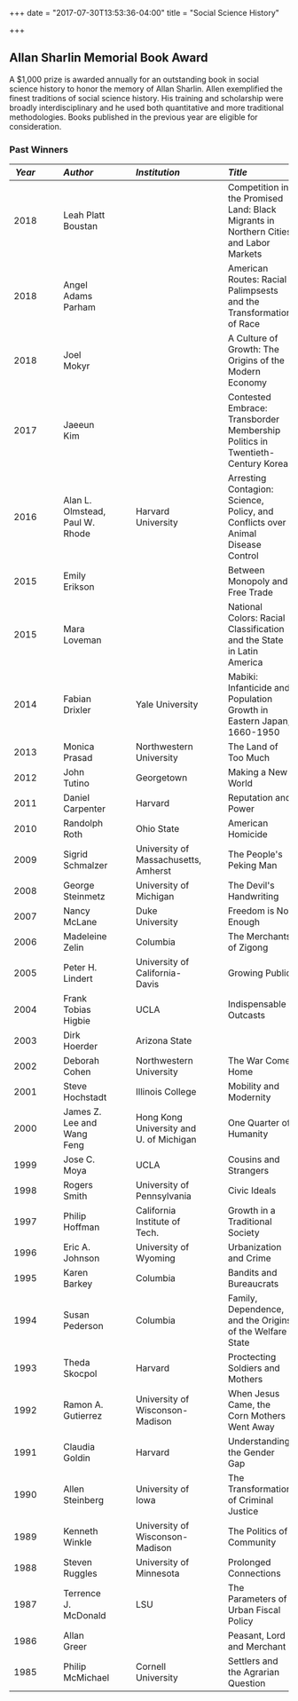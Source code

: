 +++
date = "2017-07-30T13:53:36-04:00"
title = "Social Science History"

+++

## Allan Sharlin Memorial Book Award

A $1,000 prize is awarded annually for an outstanding book in social science history to honor the memory of Allan Sharlin. Allen exemplified the finest traditions of social science history. His training and scholarship were broadly interdisciplinary and he used both quantitative and more traditional methodologies.  Books published in the previous year are eligible for consideration.

### Past Winners

*Year* | &emsp; | *Author* | &emsp; | *Institution* | &emsp; | *Title*
--- | --- | :--- | --- | :--- | --- | :---
2018  |   | Leah Platt Boustan   |   |   |   |  Competition in the Promised Land: Black Migrants in Northern Cities and Labor Markets
2018  |   | Angel Adams Parham  |   |   |   |  American Routes: Racial Palimpsests and the Transformation of Race
2018  |   | Joel Mokyr  |   |   |   |  A Culture of Growth: The Origins of the Modern Economy
2017  | | Jaeeun Kim | | | | Contested Embrace: Transborder Membership Politics in Twentieth-Century Korea
2016  | | Alan L. Olmstead, Paul W. Rhode  | | Harvard University  | | Arresting Contagion: Science, Policy, and Conflicts over Animal Disease Control
2015  | | Emily Erikson  | | | | Between Monopoly and Free Trade
2015  | | Mara Loveman | | | | National Colors: Racial Classification and the State in Latin America
2014  | | Fabian Drixler  | | Yale University  | | Mabiki: Infanticide and Population Growth in Eastern Japan, 1660-1950
2013  | | Monica Prasad  | | Northwestern University  | | The Land of Too Much
2012  | | John Tutino  | | Georgetown   | | Making a New World
2011  | | Daniel Carpenter  | | Harvard   | | Reputation and Power
2010  | | Randolph Roth  | | Ohio State  | | American Homicide
2009  | | Sigrid Schmalzer  | | University of Massachusetts, Amherst  | | The People's Peking Man
2008  | | George Steinmetz  | | University of Michigan  | | The Devil's Handwriting
2007  | | Nancy McLane  | | Duke University  | | Freedom is Not Enough
2006  | | Madeleine Zelin  | | Columbia   | | The Merchants of Zigong
2005  | | Peter H. Lindert  | | University of California-Davis  | | Growing Public
2004  | | Frank Tobias Higbie  | | UCLA  | | Indispensable Outcasts
2003  | | Dirk Hoerder  | | Arizona State  | |  
2002  | | Deborah Cohen  | | Northwestern University  | | The War Come Home
2001  | | Steve Hochstadt  | | Illinois College  | | Mobility and Modernity
2000  | | James Z. Lee and Wang Feng  | | Hong Kong University and U. of Michigan  | | One Quarter of Humanity
1999  | | Jose C. Moya  | | UCLA  | | Cousins and  Strangers
1998  | | Rogers Smith  | | University of Pennsylvania  | | Civic Ideals
1997  | | Philip Hoffman  | | California Institute of Tech.  | | Growth in a Traditional Society
1996  | | Eric A.  Johnson  | | University of Wyoming  | | Urbanization and Crime
1995  | | Karen Barkey  | | Columbia  | | Bandits and Bureaucrats
1994  | | Susan Pederson  | | Columbia  | | Family, Dependence, and the Origins of the Welfare State
1993  | | Theda Skocpol  | | Harvard  | | Proctecting Soldiers and Mothers
1992  | | Ramon A. Gutierrez  | | University of Wisconson-Madison  | | When Jesus Came, the Corn Mothers Went Away
1991  | | Claudia Goldin  | | Harvard  | | Understanding the Gender Gap
1990  | | Allen Steinberg  | | University of Iowa  | | The Transformation of Criminal Justice
1989  | | Kenneth Winkle  | | University of Wisconson-Madison  | | The Politics of Community
1988  | | Steven Ruggles  | | University of Minnesota  | | Prolonged Connections
1987  | | Terrence J. McDonald  | | LSU  | | The Parameters of Urban Fiscal Policy
1986  | | Allan Greer  | |    | | Peasant, Lord and Merchant
1985  | | Philip McMichael  | | Cornell University  | | Settlers and the Agrarian Question
